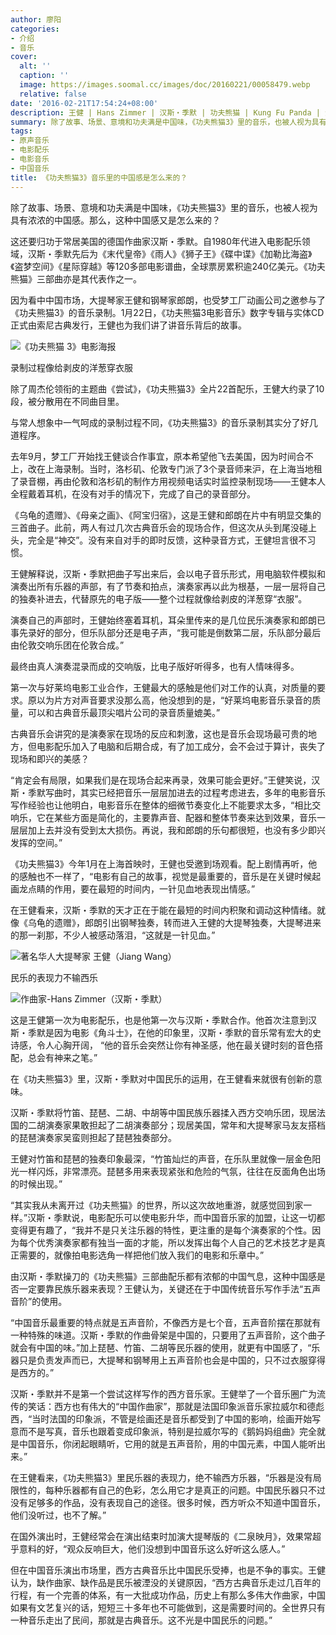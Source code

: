 ```yaml
---
author: 廖阳
categories:
- 介绍
- 音乐
cover:
  alt: ''
  caption: ''
  image: https://images.soomal.cc/images/doc/20160221/00058479.webp
  relative: false
date: '2016-02-21T17:54:24+08:00'
description: 王健 | Hans Zimmer | 汉斯・季默 | 功夫熊猫 | Kung Fu Panda | 源自：澎湃新闻 | 版权：转载 |  平均/总评分：10.00/30
summary: 除了故事、场景、意境和功夫满是中国味，《功夫熊猫3》里的音乐，也被人视为具有浓浓的中国感。那么，这种中国感又是怎么来的？这还要归功于常居美国的德国作曲家汉斯・季默……
tags:
- 原声音乐
- 电影配乐
- 电影音乐
- 中国音乐
title: 《功夫熊猫3》音乐里的中国感是怎么来的？
---
```


除了故事、场景、意境和功夫满是中国味，《功夫熊猫3》里的音乐，也被人视为具有浓浓的中国感。那么，这种中国感又是怎么来的？

这还要归功于常居美国的德国作曲家汉斯・季默。自1980年代进入电影配乐领域，汉斯・季默先后为《末代皇帝》《雨人》《狮子王》《碟中谍》《加勒比海盗》《盗梦空间》《星际穿越》等120多部电影谱曲，全球票房累积逾240亿美元。《功夫熊猫》三部曲亦是其代表作之一。

因为看中中国市场，大提琴家王健和钢琴家郎朗，也受梦工厂动画公司之邀参与了《功夫熊猫3》的音乐录制。1月22日，《功夫熊猫3电影音乐》数字专辑与实体CD正式由索尼古典发行，王健也为我们讲了讲音乐背后的故事。

![《功夫熊猫 3》电影海报](https://images.soomal.cc/images/doc/20160221/00058477.webp)





录制过程像给剥皮的洋葱穿衣服

除了周杰伦领衔的主题曲《尝试》，《功夫熊猫3》全片22首配乐，王健大约录了10段，被分散用在不同曲目里。

与常人想象中一气呵成的录制过程不同，《功夫熊猫3》的音乐录制其实分了好几道程序。

去年9月，梦工厂开始找王健谈合作事宜，原本希望他飞去美国，因为时间合不上，改在上海录制。当时，洛杉矶、伦敦专门派了3个录音师来沪，在上海当地租了录音棚，再由伦敦和洛杉矶的制作方用视频电话实时监控录制现场――王健本人全程戴着耳机，在没有对手的情况下，完成了自己的录音部分。

《乌龟的遗赠》、《母亲之画》、《阿宝归宿》，这是王健和郎朗在片中有明显交集的三首曲子。此前，两人有过几次古典音乐会的现场合作，但这次从头到尾没碰上头，完全是“神交”。没有来自对手的即时反馈，这种录音方式，王健坦言很不习惯。

王健解释说，汉斯・季默把曲子写出来后，会以电子音乐形式，用电脑软件模拟和演奏出所有乐器的声部，有了节奏和拍点，演奏家再以此为根基，一层一层将自己的独奏补进去，代替原先的电子版――整个过程就像给剥皮的洋葱穿“衣服”。

演奏自己的声部时，王健始终塞着耳机，耳朵里传来的是几位民乐演奏家和郎朗已事先录好的部分，但乐队部分还是电子声，“我可能是倒数第二层，乐队部分最后由伦敦交响乐团在伦敦合成。”

最终由真人演奏混录而成的交响版，比电子版好听得多，也有人情味得多。

第一次与好莱坞电影工业合作，王健最大的感触是他们对工作的认真，对质量的要求。原以为片方对声音要求没那么高，他没想到的是，“好莱坞电影音乐录音的质量，可以和古典音乐最顶尖唱片公司的录音质量媲美。”

古典音乐会讲究的是演奏家在现场的反应和刺激，这也是音乐会现场最可贵的地方，但电影配乐加入了电脑和后期合成，有了加工成分，会不会过于算计，丧失了现场和即兴的美感？

“肯定会有局限，如果我们是在现场合起来再录，效果可能会更好。”王健笑说，汉斯・季默写曲时，其实已经把音乐一层层加进去的过程考虑进去，多年的电影音乐写作经验也让他明白，电影音乐在整体的细微节奏变化上不能要求太多，“相比交响乐，它在某些方面是简化的，主要靠声音、配器和整体节奏来达到效果，音乐一层层加上去并没有受到太大损伤。再说，我和郎朗的乐句都很短，也没有多少即兴发挥的空间。”

《功夫熊猫3》今年1月在上海首映时，王健也受邀到场观看。配上剧情再听，他的感触也不一样了，“电影有自己的故事，视觉是最重要的，音乐是在关键时候起画龙点睛的作用，要在最短的时间内，一针见血地表现出情感。”

在王健看来，汉斯・季默的天才正在于能在最短的时间内积聚和调动这种情绪。就像《乌龟的遗赠》，郎朗引出钢琴独奏，转而进入王健的大提琴独奏，大提琴进来的那一刹那，不少人被感动落泪，“这就是一针见血。”



![著名华人大提琴家 王健（Jiang Wang）](https://images.soomal.cc/images/doc/20100413/00004958.webp)





民乐的表现力不输西乐

![作曲家-Hans Zimmer（汉斯・季默）](https://images.soomal.cc/images/doc/20160221/00058478_01.webp)





这是王健第一次为电影配乐，也是他第一次与汉斯・季默合作。他首次注意到汉斯・季默是因为电影《角斗士》，在他的印象里，汉斯・季默的音乐常有宏大的史诗感，令人心胸开阔， “他的音乐会突然让你有神圣感，他在最关键时刻的音色搭配，总会有神来之笔。”

在《功夫熊猫3》里，汉斯・季默对中国民乐的运用，在王健看来就很有创新的意味。

汉斯・季默将竹笛、琵琶、二胡、中胡等中国民族乐器揉入西方交响乐团，现居法国的二胡演奏家果敢担起了二胡演奏部分；现居美国，常年和大提琴家马友友搭档的琵琶演奏家吴蛮则担起了琵琶独奏部分。



王健对竹笛和琵琶的独奏印象最深，“竹笛灿烂的声音，在乐队里就像一层金色阳光一样闪烁，非常漂亮。琵琶多用来表现紧张和危险的气氛，往往在反面角色出场的时候出现。”

“其实我从未离开过《功夫熊猫》的世界，所以这次故地重游，就感觉回到家一样。”汉斯・季默说，电影配乐可以使电影升华，而中国音乐家的加盟，让这一切都变得更有趣了，“我并不是只关注乐器的特性，更注重的是每个演奏家的个性。因为每个优秀演奏家都有独当一面的才能，所以发挥出每个人自己的艺术技艺才是真正需要的，就像拍电影选角一样把他们放入我们的电影和乐章中。” 

由汉斯・季默操刀的《功夫熊猫》三部曲配乐都有浓郁的中国气息，这种中国感是否一定要靠民族乐器来表现？王健认为，关键还在于中国传统音乐写作手法“五声音阶”的使用。

“中国音乐最重要的特点就是五声音阶，不像西方是七个音，五声音阶摆在那就有一种特殊的味道。汉斯・季默的作曲骨架是中国的，只要用了五声音阶，这个曲子就会有中国的味。”加上琵琶、竹笛、二胡等民乐器的使用，就更有中国感了，“乐器只是负责发声而已，大提琴和钢琴用上五声音阶也会是中国的，只不过衣服穿得是西方的。” 

汉斯・季默并不是第一个尝试这样写作的西方音乐家。王健举了一个音乐圈广为流传的笑话：西方也有伟大的“中国作曲家”，那就是法国印象派音乐家拉威尔和德彪西，“当时法国的印象派，不管是绘画还是音乐都受到了中国的影响，绘画开始写意而不是写真，音乐也跟着变成印象派，特别是拉威尔写的《鹅妈妈组曲》完全就是中国音乐，你闭起眼睛听，它用的就是五声音阶，用的中国元素，中国人能听出来。”



在王健看来，《功夫熊猫3》里民乐器的表现力，绝不输西方乐器，“乐器是没有局限性的，每种乐器都有自己的色彩，怎么用它才是真正的问题。中国民乐器只不过没有足够多的作品，没有表现自己的途径。很多时候，西方听众不知道中国音乐，他们没听过，也不了解。”

在国外演出时，王健经常会在演出结束时加演大提琴版的《二泉映月》，效果常超乎意料的好，“观众反响巨大，他们没想到中国音乐这么好听这么感人。”

但在中国音乐演出市场里，西方古典音乐比中国民乐受捧，也是不争的事实。王健认为，缺作曲家、缺作品是民乐被湮没的关键原因，“西方古典音乐走过几百年的行程，有一个完善的体系，有一大批成功作品，历史上有那么多伟大作曲家，中国如果有文艺复兴的话，短短三十多年也不可能做到，这是需要时间的。全世界只有一种音乐走出了民间，那就是古典音乐。这不光是中国民乐的问题。”